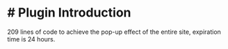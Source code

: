 # # Plugin Introduction

209 lines of code to achieve the pop-up effect of the entire site, expiration time is 24 hours.
